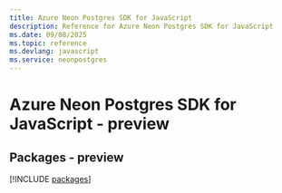 ```yaml
---
title: Azure Neon Postgres SDK for JavaScript
description: Reference for Azure Neon Postgres SDK for JavaScript
ms.date: 09/08/2025
ms.topic: reference
ms.devlang: javascript
ms.service: neonpostgres
---
```

# Azure Neon Postgres SDK for JavaScript - preview
## Packages - preview
[!INCLUDE [packages](neon-postgres-index.md)]
